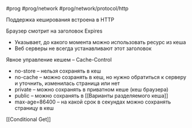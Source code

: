 #prog #prog/network #prog/network/protocol/http

Поддержка кеширования встроена в HTTP

Браузер смотрит на заголовок Expires
- Указывает, до какого момента можно использовать ресурс из кеша
- Веб серверы не всегда устанавливают этот заголовок

Явное управление кешем – Cache-Control
- no-store – нельзя сохранять в кеш
- no-cache – можно созранять в кеш, но нужно обратиться к серверу и уточнить, изменилась страница или нет
- private – можно сохранять в приватном кеше (кеш браузера)
- public – можно сохранять в [[Варианты разделяемого кеша]]
- max-age=86400 – на какой срок в секундах можно сохранять страницу в кеш

[[Conditional Get]]
